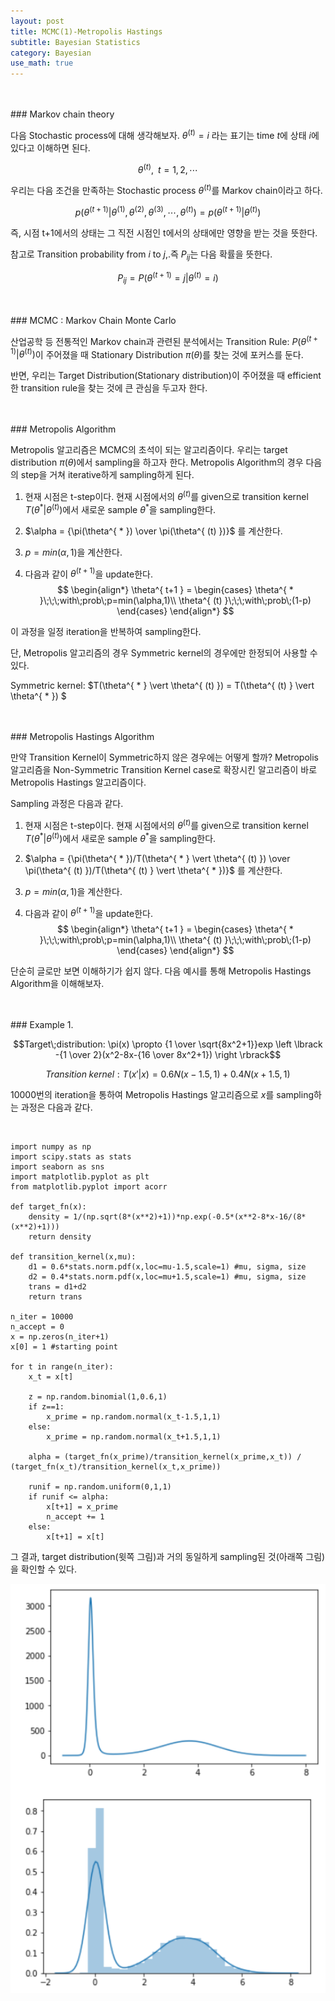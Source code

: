 ```yaml
---
layout: post
title: MCMC(1)-Metropolis Hastings
subtitle: Bayesian Statistics
category: Bayesian
use_math: true
---
```


<br>
<br>
### Markov chain theory

다음 Stochastic process에 대해 생각해보자. $\theta^{(t)} = i$ 라는 표기는 time $t$에 상태 $i$에 있다고 이해하면 된다.

$${\theta^{(t)},\;\;t=1,2,\cdots}$$

우리는 다음 조건을 만족하는 Stochastic process $\theta^{(t)}$를 Markov chain이라고 하다.

$$ p(\theta^{(t+1)} \vert \theta^{(1)},\theta^{(2)},\theta^{(3)},\cdots,\theta^{(t)}) = p(\theta^{(t+1)} \vert \theta^{(t)})$$

즉, 시점 t+1에서의 상태는 그 직전 시점인 t에서의 상태에만 영향을 받는 것을 뜻한다.

참고로 Transition probability from $i$ to $j$,.즉 $P_{ij}$는 다음 확률을 뜻한다.

$$P_{ij} = P(\theta^{(t+1)}=j \vert \theta^{(t)}=i)$$

<br>
<br>
### MCMC : Markov Chain Monte Carlo

산업공학 등 전통적인 Markov chain과 관련된 분석에서는 Transition Rule: $P(\theta^{(t+1)} \vert \theta^{(t)})$이 주어졌을 때 Stationary Distribution $\pi(\theta)$를 찾는 것에 포커스를 둔다.

반면, 우리는 Target Distribution(Stationary distribution)이 주어졌을 때 efficient한 transition rule을 찾는 것에 큰 관심을 두고자 한다.

<br>
<br>
### Metropolis Algorithm

Metropolis 알고리즘은 MCMC의 초석이 되는 알고리즘이다. 우리는 target distribution $\pi(\theta)$에서 sampling을 하고자 한다. Metropolis Algorithm의 경우 다음의 step을 거쳐 iterative하게 sampling하게 된다.

1. 현재 시점은 t-step이다. 현재 시점에서의 $\theta^{(t)}$를 given으로 transition kernel $T(\theta^{ * } \vert \theta^{ (t) })$에서 새로운 sample $\theta^{ * }$을 sampling한다.

2. $\alpha = {\pi(\theta^{ * }) \over \pi(\theta^{ (t) })}$ 를 계산한다.

3. $p = min(\alpha, 1)$을 계산한다.

4. 다음과 같이 $\theta^{ (t+1) }$을 update한다.
$$
\begin{align*}
\theta^{ t+1 } =
\begin{cases}
\theta^{ * }\;\;\;with\;prob\;p=min(\alpha,1)\\
\theta^{ (t) }\;\;\;with\;prob\;(1-p)
\end{cases}
\end{align*}
$$

이 과정을 일정 iteration을 반복하여 sampling한다.

단, Metropolis 알고리즘의 경우 Symmetric kernel의 경우에만 한정되어 사용할 수 있다.

Symmetric kernel: $T(\theta^{ * } \vert \theta^{ (t) }) = T(\theta^{ (t) } \vert \theta^{ * }) $


<br>
<br>
### Metropolis Hastings Algorithm

만약 Transition Kernel이 Symmetric하지 않은 경우에는 어떻게 할까? Metropolis 알고리즘을 Non-Symmetric Transition Kernel case로 확장시킨 알고리즘이 바로 Metropolis Hastings 알고리즘이다.

Sampling 과정은 다음과 같다.

1. 현재 시점은 t-step이다. 현재 시점에서의 $\theta^{(t)}$를 given으로 transition kernel $T(\theta^{ * } \vert \theta^{ (t) })$에서 새로운 sample $\theta^{ * }$을 sampling한다.

2. $\alpha = {\pi(\theta^{ * })/T(\theta^{ * } \vert \theta^{ (t) }) \over \pi(\theta^{ (t) })/T(\theta^{ (t) } \vert \theta^{ * })}$ 를 계산한다.

3. $p = min(\alpha, 1)$을 계산한다.

4. 다음과 같이 $\theta^{ (t+1) }$을 update한다.
$$
\begin{align*}
\theta^{ t+1 } =
\begin{cases}
\theta^{ * }\;\;\;with\;prob\;p=min(\alpha,1)\\
\theta^{ (t) }\;\;\;with\;prob\;(1-p)
\end{cases}
\end{align*}
$$

단순히 글로만 보면 이해하기가 쉽지 않다. 다음 예시를 통해 Metropolis Hastings Algorithm을 이해해보자.

<br>
<br>
### Example 1.

$$Target\;distribution: \pi(x) \propto {1 \over \sqrt{8x^2+1}}exp \left \lbrack -{1 \over 2}(x^2-8x-{16 \over 8x^2+1}) \right \rbrack$$

$$Transition\;kernel:T(x' \vert x)=0.6N(x-1.5,1)+0.4N(x+1.5,1)$$

10000번의 iteration을 통하여 Metropolis Hastings 알고리즘으로 $x$를 sampling하는 과정은 다음과 같다.

<br>

```
import numpy as np
import scipy.stats as stats
import seaborn as sns
import matplotlib.pyplot as plt
from matplotlib.pyplot import acorr

def target_fn(x):
    density = 1/(np.sqrt(8*(x**2)+1))*np.exp(-0.5*(x**2-8*x-16/(8*(x**2)+1)))
    return density

def transition_kernel(x,mu):
    d1 = 0.6*stats.norm.pdf(x,loc=mu-1.5,scale=1) #mu, sigma, size
    d2 = 0.4*stats.norm.pdf(x,loc=mu+1.5,scale=1) #mu, sigma, size
    trans = d1+d2  
    return trans

n_iter = 10000
n_accept = 0
x = np.zeros(n_iter+1)
x[0] = 1 #starting point

for t in range(n_iter):
    x_t = x[t]

    z = np.random.binomial(1,0.6,1)  
    if z==1:
        x_prime = np.random.normal(x_t-1.5,1,1)
    else:
        x_prime = np.random.normal(x_t+1.5,1,1)

    alpha = (target_fn(x_prime)/transition_kernel(x_prime,x_t)) / (target_fn(x_t)/transition_kernel(x_t,x_prime))

    runif = np.random.uniform(0,1,1)
    if runif <= alpha:
        x[t+1] = x_prime
        n_accept += 1
    else:
        x[t+1] = x[t]
```

그 결과, target distribution(윗쪽 그림)과 거의 동일하게 sampling된 것(아래쪽 그림)을 확인할 수 있다.

<center><img src = '/post_img/191209/image1.png' width="600"/></center>


<br>
<br>
